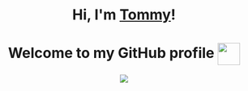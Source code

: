 


<h1 align="center">Hi, I'm <a href="https://t.me/Pixelhkgc">Tommy</a>!</h1>
<h1 align="center">Welcome to my GitHub profile  <img align="center" src="https://cultofthepartyparrot.com/parrots/hd/githubparrot.gif" width="44" height="44"/> </h1>
<p align="center">
  <a href="https://github.com/edisonlee55"><img src="https://github-readme-stats.vercel.app/api?username=TOMMy-Net&hide_border=true&show_icons=true&theme=radical"></a>
</p>

<!--
**TOMMy-Net/TOMMy-Net** is a ✨ _special_ ✨ repository because its `README.md` (this file) appears on your GitHub profile.

Here are some ideas to get you started:

- 🔭 I’m currently working on ...
- 🌱 I’m currently learning ...
- 👯 I’m looking to collaborate on ...
- 🤔 I’m looking for help with ...
- 💬 Ask me about ...
- 📫 How to reach me: ...
- 😄 Pronouns: ...
- ⚡ Fun fact: ...
-->
